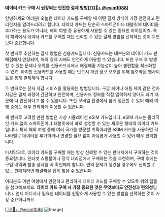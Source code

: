 **데이터 카드 구매 시 권장되는 안전한 결제 방법[[TG💪+ @esim1088](https://t.me/s/esim1088)]**

안녕하세요 여러분! 오늘은 데이터 카드를 구매할 때 어떤 결제 방식이 가장 안전하고 편리한지를 알려드리려고 합니다. 데이터 카드는 단순히 스마트폰이나 태블릿에 데이터를 추가하는 용도가 아니라, 해외 여행 중 유용하게 사용할 수 있는 중요한 아이템이죠. 특히 해외에서 데이터 카드를 구매할 때는 신뢰할 수 있는 결제 방법을 선택하는 것이 무엇보다 중요합니다.

첫 번째로 추천하는 결제 방법은 신용카드입니다. 신용카드는 대부분의 데이터 카드 판매점에서 인정되며, 해외 결제 시에도 안전하게 이용할 수 있습니다. 또한 구매 후 발생할 수 있는 문제나 오류를 신용카드사에서 해결해줄 가능성이 높아 불편함을 최소화할 수 있죠. 하지만 신용카드를 사용할 때는 반드시 개인 정보 보호를 위해 암호화된 웹사이트를 통해 결제해야 합니다.

두 번째로는 전자 지갑 서비스를 활용하는 방법입니다. 구글 페이나 애플 페이 같은 전자 지갑은 결제 과정이 간단하고 안전하며, 신용카드 정보를 직접 입력하지 않아도 되기 때문에 더 안전하다고 볼 수 있습니다. 또한 모바일 환경에서 쉽게 접근할 수 있어 해외 여행 중에도 매우 편리하게 이용할 수 있습니다.

세 번째로 고려할 만한 방법은 가상 시뮬레이션 eSIM 카드입니다. eSIM 카드는 물리적인 카드 없이 스마트폰이나 태블릿에서 바로 설정할 수 있는 새로운 형태의 데이터 카드입니다. 특히 해외 여행 중에 여러 국가를 방문할 계획이라면 eSIM 카드를 사용하면 각 나라별로 데이터를 추가하거나 변경할 필요 없이 자유롭게 사용할 수 있어 매우 편리합니다.

마지막으로, 데이터 카드를 구매할 때는 항상 신뢰할 수 있는 판매처에서 구매하는 것이 중요합니다. 인터넷 쇼핑몰이나 정식 대리점에서 구매하는 것을 추천하며, 구매 후에는 구입 내역과 발송 상태를 꼭 확인해야 합니다. 만약 문제가 생겼을 경우에도 신뢰할 수 있는 판매처라면 해결책을 쉽게 찾을 수 있습니다.

여러분도 이번 여행에서 안전하고 편리하게 데이터 카드를 구매할 수 있도록 위의 팁들을 참고해보세요. **데이터 카드 구매 시 가장 중요한 것은 무엇보다도 안전성과 편의성**입니다. 언제 어디서나 필요한 데이터를 원활하게 사용할 수 있는 방법을 선택하는 것이 가장 중요하니까요.

[[TG💪+ @esim1088](https://t.me/s/esim1088) ![Image](https://i.postimg.cc/Y0z9fWf4/image.png)]